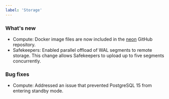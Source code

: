```yaml
---
label: 'Storage'
---
```


### What's new

- Compute: Docker image files are now included in the [neon](https://github.com/neondatabase/neon) GitHub repository.
- Safekeepers: Enabled parallel offload of WAL segments to remote storage. This change allows Safekeepers to upload up to five segments concurrently.

### Bug fixes

- Compute: Addressed an issue that prevented PostgreSQL 15 from entering standby mode.
